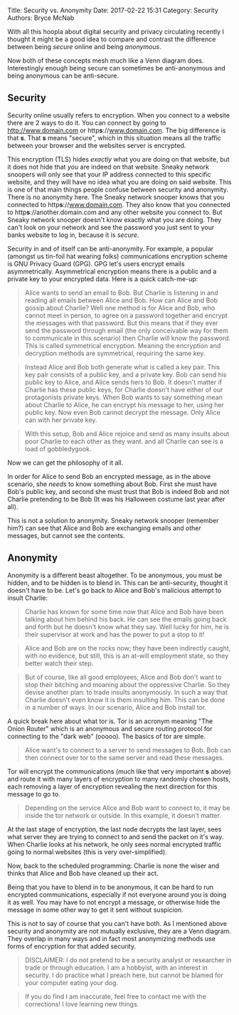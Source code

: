 Title: Security vs. Anonymity
Date: 2017-02-22 15:31
Category: Security
Authors: Bryce McNab

With all this hoopla about digital security and privacy circulating recently I thought it might be a good idea to compare and contrast the difference between being _secure_ online and being _anonymous_.

Now both of these concepts mesh much like a Venn diagram does. Interestingly enough being secure can sometimes be anti-anonymous and being anonymous can be anti-secure. 

## Security

Security online usually refers to encryption. When you connect to a website there are 2 ways to do it. You can connect by going to http://www.domain.com or http**s**://www.domain.com. The big difference is that **s**. That **s** means "secure", which in this situation means all the traffic between your browser and the websites server is encrypted.

This encryption (TLS) hides _exactly_ what you are doing on that website, but it does not hide that _you_ are indeed on that website. Sneaky network snoopers will only see that your IP address connected to this specific website, and they will have no idea what you are doing on said website. This is one of that main things people confuse between security and anonymity. There is no anonymity here. The Sneaky network snooper knows that you connected to http**s**://www.domain.com. They also know that you connected to http**s**://another.domain.com and any other website you connect to. But Sneaky network snooper doesn't know exactly what you are doing. They can't look on your network and see the password you just sent to your banks website to log in, because it is _secure_.

Security in and of itself can be anti-anonymity. For example, a popular (amongst us tin-foil hat wearing folks) communications encryption scheme is GNU Privacy Guard (GPG). GPG let's users encrypt emails asymmetrically. Asymmetrical encryption means there is a public and a private key to your encrypted data. Here is a quick catch-me-up:

>Alice wants to send an email to Bob. But Charlie is listening in and reading all emails between Alice and Bob. How can Alice and Bob gossip about Charlie? Well one method is for Alice and Bob, who cannot meet in person, to agree on a password together and encrypt the messages with that password. But this means that if they ever send the password through email (the only conceivable way for them to communicate in this scenario) then Charlie will know the password. This is called symmetrical encryption. Meaning the encryption and decryption methods are symmetrical, requiring the same key. 

>Instead Alice and Bob both generate what is called a key pair. This key pair consists of a public key, and a private key. Bob can send his public key to Alice, and Alice sends hers to Bob. It doesn't matter if Charlie has these public keys, for Charlie doesn't have either of our protagonists private keys. When Bob wants to say something mean about Charlie to Alice, he can encrypt his message to her, using her public key. Now even Bob cannot decrypt the message. Only Alice can with her private key.

>With this setup, Bob and Alice rejoice and send as many insults about poor Charlie to each other as they want. and all Charlie can see is a load of gobbledygook.

Now we can get the philosophy of it all.

In order for Alice to send Bob an encrypted message, as in the above scenario, she _needs_ to know something about Bob. First she must have Bob's public key, and second she must trust that Bob is indeed Bob and not Charlie pretending to be Bob (It was his Halloween costume last year after all).

This is not a solution to anonymity. Sneaky network snooper (remember him?) can see that Alice and Bob are exchanging emails and other messages, but cannot see the contents. 

## Anonymity

Anonymity is a different beast altogether. To be anonymous, you must be hidden, and to be hidden is to blend in. This can be anti-security, thought it doesn't have to be. Let's go back to Alice and Bob's malicious attempt to insult Charlie:

>Charlie has known for some time now that Alice and Bob have been talking about him behind his back. He can see the emails going back and forth but he doesn't know what they say. Well lucky for him, he is their supervisor at work and has the power to put a stop to it!

>Alice and Bob are on the rocks now; they have been indirectly caught, with no evidence, but still, this is an at-will employment state, so they better watch their step. 

>But of course, like all good employees, Alice and Bob don't want to stop their bitching and moaning about the oppressive Charlie. So they devise another plan: to trade insults anonymously. In such a way that Charlie doesn't even know it is them insulting him. This can be done in a number of ways. In our scenario, Alice and Bob install tor.

A quick break here about what tor is. Tor is an acronym meaning "The Onion Router" which is an anonymous and secure routing protocol for connecting to the "dark web" (ooooo). The basics of tor are simple. 

>Alice want's to connect to a server to send messages to Bob. Bob can then connect over tor to the same server and read these messages. 

Tor will encrypt the communications (much like that very important **s** above) and route it with many layers of encryption to many randomly chosen hosts, each removing a layer of encryption revealing the next direction for this message to go to.

>Depending on the service Alice and Bob want to connect to, it may be inside the tor network or outside. In this example, it doesn't matter. 

At the last stage of encryption, the last node decrypts the last layer, sees what server they are trying to connect to and send the packet on it's way. When Charlie looks at his network, he only sees normal encrypted traffic going to normal websites (this is very over-simplified).

Now, back to the scheduled programming: Charlie is none the wiser and thinks that Alice and Bob have cleaned up their act.

Being that you have to blend in to be anonymous, it can be hard to run encrypted communications, especially if not everyone around you is doing it as well. You may have to not encrypt a message, or otherwise hide the message in some other way to get it sent without suspicion.

This is not to say of course that you can't have both. As I mentioned above security and anonymity are not mutually exclusive, they are a Venn diagram. They overlap in many ways and in fact most anonymizing methods use forms of encryption for that added security.


>DISCLAIMER: I do not pretend to be a security analyst or researcher in trade or through education. I am a hobbyist, with an interest in security. I do practice what I preach here, but cannot be blamed for your computer eating your dog.

>If you do find I am inaccurate, feel free to contact me with the corrections! I love learning new things.
